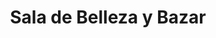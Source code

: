 ---
title: "Sala de Belleza y Bazar"
url: /loja-ecuador/sala-de-belleza-y-bazar/
shop: peluquería
---